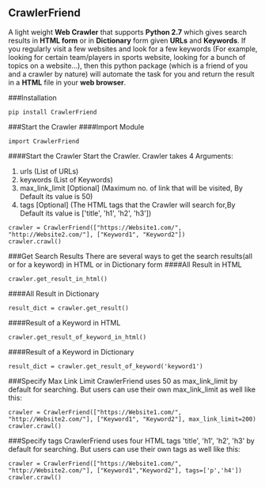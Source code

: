 ## CrawlerFriend

A light weight **Web Crawler** that supports **Python 2.7** which gives search results in **HTML form** or in 
**Dictionary** form given **URLs** and **Keywords**. If you regularly visit a few websites and look for a few keywords
(For example, looking for certain team/players in sports website, looking for a bunch of topics on a website...), 
then this python package (which is a friend of you and a crawler by nature) will automate the task for you and 
return the result in a **HTML** file in your **web browser**.

###Installation
```
pip install CrawlerFriend
```

###Start the Crawler
####Import Module
```
import CrawlerFriend
```
####Start the Crawler
Start the Crawler. Crawler takes 4 Arguments:
1. urls (List of URLs)
2. keywords (List of Keywords) 
3. max_link_limit [Optional] (Maximum no. of link that will be visited, By Default its value is 50)
4. tags [Optional] (The HTML tags that the Crawler will search for,By Default its value is ['title', 'h1', 'h2', 'h3'])

```
crawler = CrawlerFriend(["https://Website1.com/", "http://Website2.com/"], ["Keyword1", "Keyword2"])
crawler.crawl()
```

###Get Search Results
There are several ways to get the search results(all or for a keyword) in HTML or in Dictionary form
####All Result in HTML
```
crawler.get_result_in_html()
```

####All Result in Dictionary
```
result_dict = crawler.get_result()
```

####Result of a Keyword in HTML
```
crawler.get_result_of_keyword_in_html()
```

####Result of a Keyword in Dictionary
```
result_dict = crawler.get_result_of_keyword('keyword1')
```

###Specify Max Link Limit
CrawlerFriend uses 50 as max_link_limit by default for searching. 
But users can use their own max_link_limit as well like this:
 ```
crawler = CrawlerFriend(["https://Website1.com/", "http://Website2.com/"], ["Keyword1", "Keyword2"], max_link_limit=200)
crawler.crawl()
```

###Specify tags
CrawlerFriend uses four HTML tags 'title', 'h1', 'h2', 'h3' by default for searching. 
But users can use their own tags as well like this:
 ```
crawler = CrawlerFriend(["https://Website1.com/", "http://Website2.com/"], ["Keyword1","Keyword2"], tags=['p','h4'])
crawler.crawl()
```
